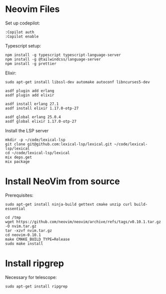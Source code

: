 # Neovim Files

Set up codepilot:

```
:Copilot auth
:Copilot enable
```

Typescript setup:

```
npm install -g typescript typescript-language-server
npm install -g @tailwindcss/language-server
npm install -g prettier
```

Elixir:

```
sudo apt-get install libssl-dev automake autoconf libncurses5-dev

asdf plugin add erlang
asdf plugin add elixir

asdf install erlang 27.1
asdf install elixir 1.17.0-otp-27

asdf global erlang 25.0.4
asdf global elixir 1.17.0-otp-27
```

Install the LSP server

```
mkdir -p ~/code/lexical-lsp
git clone git@github.com:lexical-lsp/lexical.git ~/code/lexical-lsp/lexical
cd ~/code/lexical-lsp/lexical
mix deps.get
mix package
```

# Install NeoVim from source

Prerequisites:

```
sudo apt-get install ninja-build gettext cmake unzip curl build-essential
```

```
cd /tmp
wget https://github.com/neovim/neovim/archive/refs/tags/v0.10.1.tar.gz -O nvim.tar.gz
tar -xzvf nvim.tar.gz
cd neovim-0.10.1
make CMAKE_BUILD_TYPE=Release
sudo make install
```

# Install ripgrep

Necessary for telescope:

```
sudo apt-get install ripgrep
```
